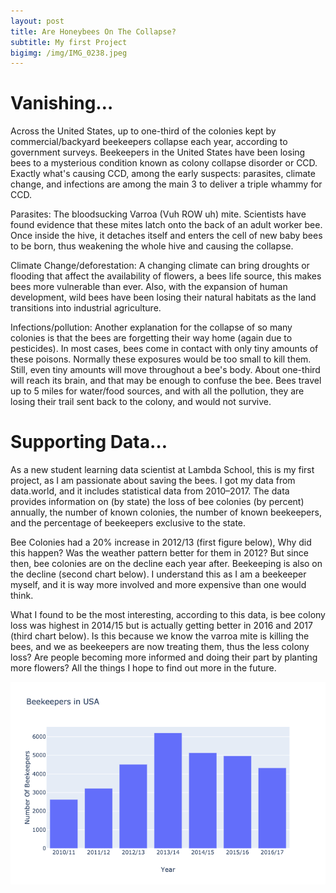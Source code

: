 ```yaml
---
layout: post
title: Are Honeybees On The Collapse?
subtitle: My first Project
bigimg: /img/IMG_0238.jpeg
---
```


# Vanishing…

Across the United States, up to one-third of the colonies kept by commercial/backyard beekeepers collapse each year, according to government surveys. Beekeepers in the United States have been losing bees to a mysterious condition known as colony collapse disorder or CCD. Exactly what's causing CCD, among the early suspects: parasites, climate change, and infections are among the main 3 to deliver a triple whammy for CCD.

Parasites: The bloodsucking Varroa (Vuh ROW uh) mite. Scientists have found evidence that these mites latch onto the back of an adult worker bee. Once inside the hive, it detaches itself and enters the cell of new baby bees to be born, thus weakening the whole hive and causing the collapse. 

Climate Change/deforestation: A changing climate can bring droughts or flooding that affect the availability of flowers, a bees life source, this makes bees more vulnerable than ever. Also, with the expansion of human development, wild bees have been losing their natural habitats as the land transitions into industrial agriculture.

Infections/pollution: Another explanation for the collapse of so many colonies is that the bees are forgetting their way home (again due to pesticides). In most cases, bees come in contact with only tiny amounts of these poisons. Normally these exposures would be too small to kill them. Still, even tiny amounts will move throughout a bee's body. About one-third will reach its brain, and that may be enough to confuse the bee. Bees travel up to 5 miles for water/food sources, and with all the pollution, they are losing their trail sent back to the colony, and would not survive.

# Supporting Data…

As a new student learning data scientist at Lambda School, this is my first project, as I am passionate about saving the bees. I got my data from data.world, and it includes statistical data from 2010–2017. The data provides information on (by state) the loss of bee colonies (by percent) annually, the number of known colonies, the number of known beekeepers, and the percentage of beekeepers exclusive to the state.

Bee Colonies had a 20% increase in 2012/13 (first figure below), Why did this happen? Was the weather pattern better for them in 2012? But since then, bee colonies are on the decline each year after.
Beekeeping is also on the decline (second chart below). I understand this as I am a beekeeper myself, and it is way more involved and more expensive than one would think.

What I found to be the most interesting, according to this data, is bee colony loss was highest in 2014/15 but is actually getting better in 2016 and 2017 (third chart below). Is this because we know the varroa mite is killing the bees, and we as beekeepers are now treating them, thus the less colony loss? Are people becoming more informed and doing their part by planting more flowers? All the things I hope to find out more in the future.

![BEE colonies](/img/Beekeepers.png)


